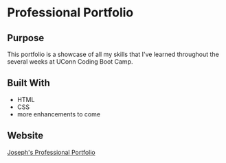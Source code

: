 # Professional Portfolio

## Purpose

This portfolio is a showcase of all my skills that I've learned throughout the several weeks at UConn Coding Boot Camp.

## Built With
* HTML
* CSS
* more enhancements to come

## Website

[Joseph's Professional Portfolio](https://jmcampbell2021.github.io/professional-portfolio/)